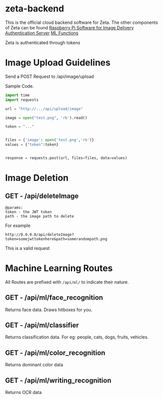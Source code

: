 # zeta-backend

This is the official cloud backend software for Zeta. The other components of Zeta can be found
[Raspberry Pi Software for Image Delivery](https://github.com/1sigmoid/zeta-pi)
[Authentication Server](https://github.com/1sigmoid/jwt-auth-server)
[ML Functions](https://github.com/1sigmoid/zeta-ml-functions)



Zeta is authenticated through tokens

# Image Upload Guidelines

Send a POST Request to /api/image/upload

Sample Code.

```python
import time
import requests

url = "http://.../api/upload/image"

image = open("test.png", 'rb').read()

token = "..."


files = {'image': open('test.png','rb')}
values = {"token":token}


response = requests.post(url, files=files, data=values)
```

# Image Deletion
## GET - /api/deleteImage
```
@params:
token - the JWT token
path - the image path to delete
```

For example
```
http://0.0.0.0/api/deleteImage?token=somejwttokenhere&path=somerandompath.png
```

This is a valid request


# Machine Learning Routes
All Routes are prefixed with `/api/ml/` to indicate their nature. 

## GET - /api/ml/face_recognition
Returns face data. Draws hitboxes for you. 
## GET - /api/ml/classifier
Returns classification data. For eg: people, cats, dogs, fruits, vehicles. 
## GET - /api/ml/color_recognition
Returns dominant color data
## GET - /api/ml/writing_recognition
Returns OCR data
